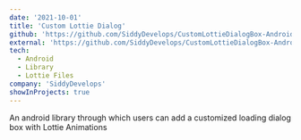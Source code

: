 ```yaml
---
date: '2021-10-01'
title: 'Custom Lottie Dialog'
github: 'https://github.com/SiddyDevelops/CustomLottieDialogBox-Android'
external: 'https://github.com/SiddyDevelops/CustomLottieDialogBox-Android'
tech:
  - Android
  - Library
  - Lottie Files
company: 'SiddyDevelops'
showInProjects: true
---
```


An android library through which users can add a customized loading dialog box with Lottie Animations

